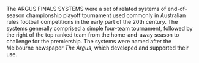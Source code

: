 The ARGUS FINALS SYSTEMS were a set of related systems of end-of-season championship playoff tournament used commonly in Australian rules football competitions in the early part of the 20th century. The systems generally comprised a simple four-team tournament, followed by the right of the top ranked team from the home-and-away season to challenge for the premiership. The systems were named after the Melbourne newspaper _The Argus_, which developed and supported their use.
